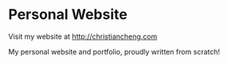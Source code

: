 # Personal Website

Visit my website at http://christiancheng.com

My personal website and portfolio, proudly written from scratch!
